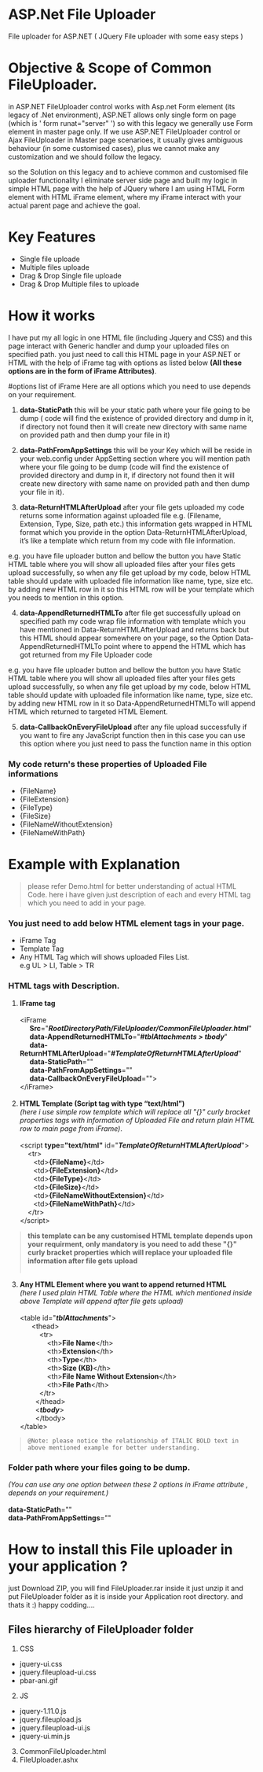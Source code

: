 # ASP.Net File Uploader
File uploader for ASP.NET ( JQuery File uploader with some easy steps )

# Objective & Scope of Common FileUploader.
in ASP.NET FileUploader control works with Asp.net Form element (its legacy of .Net environment), ASP.NET allows only single form on page (which is ' form runat="server" ') so with this legacy we generally use Form element in master page only. If we use ASP.NET FileUploader control or Ajax FileUploader in Master page scenarioes, it usually gives ambiguous behaviour (in some customised cases), plus we cannot make any customization and we should follow the legacy.  

so the Solution on this legacy and to achieve common and customised file uploader functionality I eliminate server side page and built my logic in simple HTML page with the help of JQuery where I am using HTML Form element with HTML iFrame element, where my iFrame interact with your actual parent page and achieve the goal.

# Key Features
- Single file uploade
- Multiple files uploade
- Drag & Drop Single file uploade
- Drag & Drop Multiple files to uploade

# How it works 
  I have put my all logic in one HTML file (including Jquery and CSS) and this page interact with Generic handler and dump your uploaded files on specified path. you just need to call this HTML page in your ASP.NET or HTML with the help of iFrame tag with options as listed below <b>(All these options are in the form of iFrame Attributes)</b>.

#options list of iFrame
Here are all options which you need to use depends on your requirement. 

1. <b>data-StaticPath</b> 
   this will be your static path where your file going to be dump ( code will find the existence of provided directory and dump in it, if directory not found then it will create new directory with same name on provided path and then dump your file in it)

2. <b>data-PathFromAppSettings</b>
   this will be your Key which will be reside in your web.config under AppSetting section where you will mention path where your file going to be dump (code will find the existence of provided directory and dump in it, if directory not found then it will create new directory with same name on provided path and then dump your file in it).
 
3. <b>data-ReturnHTMLAfterUpload</b>
   after your file gets uploaded my code returns some information against uploaded file e.g. (Filename, Extension, Type, Size, path etc.) this information gets wrapped in HTML format which you provide in the option Data-ReturnHTMLAfterUpload, it’s like a template which return from my code with file information.

  e.g. you have file uploader button and bellow the button you have Static HTML table where you will show all uploaded files after your files gets upload successfully, so when any file get upload by my code, below HTML table should update with uploaded file information like name, type, size etc. by adding new HTML row in it so this HTML row will be your template which you needs to mention in this option. 

4. <b>data-AppendReturnedHTMLTo</b> 
   after file get successfully upload on specified path my code wrap file information with template which you have mentioned in Data-ReturnHTMLAfterUpload and returns back but this HTML should appear somewhere on your page, so the Option Data-AppendReturnedHTMLTo point where to append the HTML which has got returned from my File Uploader code 

  e.g. you have file uploader button and bellow the button you have Static HTML table where you will show all uploaded files after your files gets upload successfully, so when any file get upload by my code, below HTML table should update with uploaded file information like name, type, size etc. by adding new HTML row in it so 
Data-AppendReturnedHTMLTo will append HTML which returned to targeted HTML Element. 

5. <b>data-CallbackOnEveryFileUpload</b> 
   after any file upload successfully if you want to fire any JavaScript function then in this case you can use this option where you just need to pass the function name in this option

### My code return's these properties of Uploaded File informations 

* {FileName}
* {FileExtension}
* {FileType}
* {FileSize}
* {FileNameWithoutExtension}
* {FileNameWithPath}

# Example with Explanation 
> please refer Demo.html for better understanding of actual HTML Code.
here i have given just description of each and every HTML tag which you need to add in your page.

### You just need to add below HTML element tags in your page. 
- iFrame Tag
- Template Tag
- Any HTML Tag which will shows uploaded Files List. <br />
  e.g UL > LI, Table > TR

### HTML tags with Description.

1. <b>IFrame tag</b><br /><br />
    &lt;iFrame<br />
    &nbsp;&nbsp;&nbsp;&nbsp;&nbsp;**Src**="**_RootDirectoryPath/FileUploader/CommonFileUploader.html_**"<br />
    &nbsp;&nbsp;&nbsp;&nbsp;&nbsp;**data-AppendReturnedHTMLTo**="**_#tblAttachments > tbody_**"<br />
    &nbsp;&nbsp;&nbsp;&nbsp;&nbsp;**data-ReturnHTMLAfterUpload**="**_#TemplateOfReturnHTMLAfterUpload_**"<br />
    &nbsp;&nbsp;&nbsp;&nbsp;&nbsp;**data-StaticPath**=""<br />
    &nbsp;&nbsp;&nbsp;&nbsp;&nbsp;**data-PathFromAppSettings**=""<br />
    &nbsp;&nbsp;&nbsp;&nbsp;&nbsp;**data-CallbackOnEveryFileUpload**=""><br />
    &lt;/iFrame><br /><br />
2. <b>HTML Template (Script tag with type “text/html”)</b><br />
    *(here i use simple row template which will replace all "{}" curly bracket properties tags with information of Uploaded File and return plain HTML row to main page from iFrame)*.</b><br /> <br />
    &lt;script **type="text/html"** id="**_TemplateOfReturnHTMLAfterUpload_**"><br />
  	  &nbsp;&nbsp;&nbsp;&nbsp;&lt;tr><br />
       &nbsp;&nbsp;&nbsp;&nbsp;&nbsp;&nbsp;&nbsp;&lt;td>**{FileName}**&lt;/td><br />
       &nbsp;&nbsp;&nbsp;&nbsp;&nbsp;&nbsp;&nbsp;&lt;td>**{FileExtension}**&lt;/td><br />
       &nbsp;&nbsp;&nbsp;&nbsp;&nbsp;&nbsp;&nbsp;&lt;td>**{FileType}**&lt;/td><br />
       &nbsp;&nbsp;&nbsp;&nbsp;&nbsp;&nbsp;&nbsp;&lt;td>**{FileSize}**&lt;/td><br />
       &nbsp;&nbsp;&nbsp;&nbsp;&nbsp;&nbsp;&nbsp;&lt;td>**{FileNameWithoutExtension}**&lt;/td><br />
       &nbsp;&nbsp;&nbsp;&nbsp;&nbsp;&nbsp;&nbsp;&lt;td>**{FileNameWithPath}**&lt;/td><br />
      &nbsp;&nbsp;&nbsp;&nbsp;&lt;/tr><br />
   &lt;/script><br />
> **this template can be any customised HTML template depends upon your requirment, only mandatory is you need to add these "{}" curly bracket properties which will replace your uploaded file information after file gets upload**<br /><br />
    
3. <b>Any HTML Element where you want to append returned HTML</b><br />
*(here I used plain HTML Table where the HTML which mentioned inside above Template will append after file gets upload)*<br /><br />
    &lt;table id="**_tblAttachments_**"><br />
        &nbsp;&nbsp;&nbsp;&nbsp;&nbsp;&nbsp;&lt;thead><br />
           &nbsp;&nbsp;&nbsp;&nbsp;&nbsp;&nbsp;&nbsp;&nbsp;&nbsp;&nbsp;&lt;tr><br />
              &nbsp;&nbsp;&nbsp;&nbsp;&nbsp;&nbsp;&nbsp;&nbsp;&nbsp;&nbsp;&nbsp;&nbsp;&nbsp;&nbsp;&lt;th>**File Name**&lt;/th><br />
              &nbsp;&nbsp;&nbsp;&nbsp;&nbsp;&nbsp;&nbsp;&nbsp;&nbsp;&nbsp;&nbsp;&nbsp;&nbsp;&nbsp;&lt;th>**Extension**&lt;/th><br />
              &nbsp;&nbsp;&nbsp;&nbsp;&nbsp;&nbsp;&nbsp;&nbsp;&nbsp;&nbsp;&nbsp;&nbsp;&nbsp;&nbsp;&lt;th>**Type**&lt;/th><br />
              &nbsp;&nbsp;&nbsp;&nbsp;&nbsp;&nbsp;&nbsp;&nbsp;&nbsp;&nbsp;&nbsp;&nbsp;&nbsp;&nbsp;&lt;th>**Size (KB)**&lt;/th><br />
              &nbsp;&nbsp;&nbsp;&nbsp;&nbsp;&nbsp;&nbsp;&nbsp;&nbsp;&nbsp;&nbsp;&nbsp;&nbsp;&nbsp;&lt;th>**File Name Without Extension**&lt;/th><br />
              &nbsp;&nbsp;&nbsp;&nbsp;&nbsp;&nbsp;&nbsp;&nbsp;&nbsp;&nbsp;&nbsp;&nbsp;&nbsp;&nbsp;&lt;th>**File Path**&lt;/th><br />
           &nbsp;&nbsp;&nbsp;&nbsp;&nbsp;&nbsp;&nbsp;&nbsp;&nbsp;&nbsp;&lt;/tr><br />
        &nbsp;&nbsp;&nbsp;&nbsp;&nbsp;&nbsp;&nbsp;&nbsp;&lt;/thead><br />
        &nbsp;&nbsp;&nbsp;&nbsp;&nbsp;&nbsp;&nbsp;&nbsp;&lt;**_tbody_**><br />
        &nbsp;&nbsp;&nbsp;&nbsp;&nbsp;&nbsp;&nbsp;&nbsp;&lt;/tbody><br />
    &lt;/table><br />


> `@Note: please notice the relationship of ITALIC BOLD text in above mentioned example for better understanding.`

### Folder path where your files going to be dump.
*(You can use any one option between these 2 options in iFrame attribute , depends on your requirement.)*<br /><br />
**data-StaticPath**=""<br />
**data-PathFromAppSettings**=""<br />

# How to install this File uploader in your application ?

just Download ZIP, you will find FileUploader.rar inside it just unzip it and put FileUploader folder as it is inside your Application root directory. and thats it :) 
happy codding....

## Files hierarchy of FileUploader folder
1. CSS
  - jquery-ui.css
  - jquery.fileupload-ui.css
  - pbar-ani.gif
2. JS
  - jquery-1.11.0.js
  - jquery.fileupload.js
  - jquery.fileupload-ui.js
  - jquery-ui.min.js
3. CommonFileUploader.html
4. FileUploader.ashx
